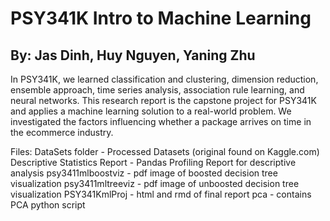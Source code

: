 # PSY341K Intro to Machine Learning
## By: Jas Dinh, Huy Nguyen, Yaning Zhu

In PSY341K, we learned classification and clustering, dimension reduction, ensemble approach, time series analysis, association rule learning, and neural networks.
This research report is the capstone project for PSY341K and applies a machine learning solution to a real-world problem.
We investigated the factors influencing whether a package arrives on time in the ecommerce industry.


Files:
DataSets folder - Processed Datasets (original found on Kaggle.com)
Descriptive Statistics Report - Pandas Profiling Report for descriptive analysis
psy3411mlboostviz - pdf image of boosted decision tree visualization
psy3411mltreeviz - pdf image of unboosted decision tree visualization
PSY341KmlProj - html and rmd of final report
pca - contains PCA python script